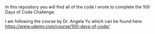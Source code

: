 In this repository you will find all of the code I wrote to complete the 100 Days of Code Challenge.

I am following the course by Dr. Angela Yu which can be found here:
https://www.udemy.com/course/100-days-of-code/
